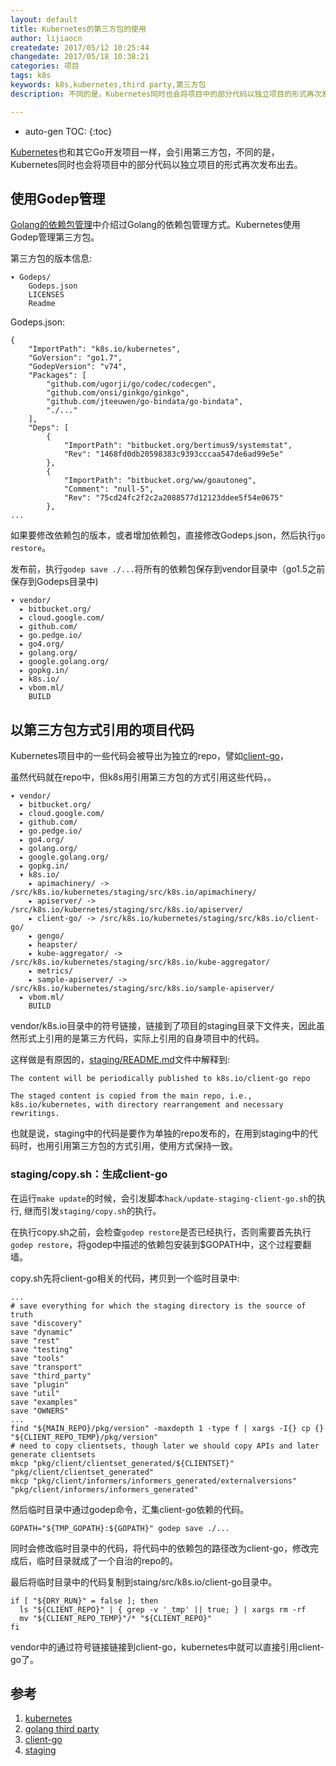 ```yaml
---
layout: default
title: Kubernetes的第三方包的使用
author: lijiaocn
createdate: 2017/05/12 10:25:44
changedate: 2017/05/18 10:38:21
categories: 项目
tags: k8s
keywords: k8s,kubernetes,third party,第三方包
description: 不同的是，Kubernetes同时也会将项目中的部分代码以独立项目的形式再次发布出去。

---
```


* auto-gen TOC:
{:toc}

[Kubernetes][1]也和其它Go开发项目一样，会引用第三方包，不同的是，Kubernetes同时也会将项目中的部分代码以独立项目的形式再次发布出去。

## 使用Godep管理

[Golang的依赖包管理][2]中介绍过Golang的依赖包管理方式。Kubernetes使用Godep管理第三方包。

第三方包的版本信息:

	▾ Godeps/
	    Godeps.json
	    LICENSES
	    Readme

Godeps.json:

	{
		"ImportPath": "k8s.io/kubernetes",
		"GoVersion": "go1.7",
		"GodepVersion": "v74",
		"Packages": [
			"github.com/ugorji/go/codec/codecgen",
			"github.com/onsi/ginkgo/ginkgo",
			"github.com/jteeuwen/go-bindata/go-bindata",
			"./..."
		],
		"Deps": [
			{
				"ImportPath": "bitbucket.org/bertimus9/systemstat",
				"Rev": "1468fd0db20598383c9393cccaa547de6ad99e5e"
			},
			{
				"ImportPath": "bitbucket.org/ww/goautoneg",
				"Comment": "null-5",
				"Rev": "75cd24fc2f2c2a2088577d12123ddee5f54e0675"
			},
	...

如果要修改依赖包的版本，或者增加依赖包，直接修改Godeps.json，然后执行`go restore`。

发布前，执行`godep save ./...`将所有的依赖包保存到vendor目录中（go1.5之前保存到Godeps目录中)

	▾ vendor/
	  ▸ bitbucket.org/
	  ▸ cloud.google.com/
	  ▸ github.com/
	  ▸ go.pedge.io/
	  ▸ go4.org/
	  ▸ golang.org/
	  ▸ google.golang.org/
	  ▸ gopkg.in/
	  ▸ k8s.io/
	  ▸ vbom.ml/
	    BUILD

## 以第三方包方式引用的项目代码

Kubernetes项目中的一些代码会被导出为独立的repo，譬如[client-go][3]，

虽然代码就在repo中，但k8s用引用第三方包的方式引用这些代码，。

	▾ vendor/
	  ▸ bitbucket.org/
	  ▸ cloud.google.com/
	  ▸ github.com/
	  ▸ go.pedge.io/
	  ▸ go4.org/
	  ▸ golang.org/
	  ▸ google.golang.org/
	  ▸ gopkg.in/
	  ▾ k8s.io/
	    ▸ apimachinery/ -> /src/k8s.io/kubernetes/staging/src/k8s.io/apimachinery/
	    ▸ apiserver/ -> /src/k8s.io/kubernetes/staging/src/k8s.io/apiserver/
	    ▸ client-go/ -> /src/k8s.io/kubernetes/staging/src/k8s.io/client-go/
	    ▸ gengo/
	    ▸ heapster/
	    ▸ kube-aggregator/ -> /src/k8s.io/kubernetes/staging/src/k8s.io/kube-aggregator/
	    ▸ metrics/
	    ▸ sample-apiserver/ -> /src/k8s.io/kubernetes/staging/src/k8s.io/sample-apiserver/
	  ▸ vbom.ml/
	    BUILD

vendor/k8s.io目录中的符号链接，链接到了项目的staging目录下文件夹，因此虽然形式上引用的是第三方代码，实际上引用的自身项目中的代码。

这样做是有原因的，[staging/README.md][4]文件中解释到:

	The content will be periodically published to k8s.io/client-go repo
	
	The staged content is copied from the main repo, i.e., k8s.io/kubernetes, with directory rearrangement and necessary rewritings. 

也就是说，staging中的代码是要作为单独的repo发布的，在用到staging中的代码时，也用引用第三方包的方式引用，使用方式保持一致。

### staging/copy.sh：生成client-go

在运行`make update`的时候，会引发脚本`hack/update-staging-client-go.sh`的执行, 继而引发`staging/copy.sh`的执行。

在执行copy.sh之前，会检查`godep restore`是否已经执行，否则需要首先执行`godep restore`，将godep中描述的依赖包安装到$GOPATH中，这个过程要翻墙。

copy.sh先将client-go相关的代码，拷贝到一个临时目录中:

	...
	# save everything for which the staging directory is the source of truth
	save "discovery"
	save "dynamic"
	save "rest"
	save "testing"
	save "tools"
	save "transport"
	save "third_party"
	save "plugin"
	save "util"
	save "examples"
	save "OWNERS"
	...
	find "${MAIN_REPO}/pkg/version" -maxdepth 1 -type f | xargs -I{} cp {} "${CLIENT_REPO_TEMP}/pkg/version"
	# need to copy clientsets, though later we should copy APIs and later generate clientsets
	mkcp "pkg/client/clientset_generated/${CLIENTSET}" "pkg/client/clientset_generated"
	mkcp "pkg/client/informers/informers_generated/externalversions" "pkg/client/informers/informers_generated"

然后临时目录中通过godep命令，汇集client-go依赖的代码。

	GOPATH="${TMP_GOPATH}:${GOPATH}" godep save ./...

同时会修改临时目录中的代码，将代码中的依赖包的路径改为client-go，修改完成后，临时目录就成了一个自治的repo的。

最后将临时目录中的代码复制到staing/src/k8s.io/client-go目录中。

	if [ "${DRY_RUN}" = false ]; then
	  ls "${CLIENT_REPO}" | { grep -v '_tmp' || true; } | xargs rm -rf
	  mv "${CLIENT_REPO_TEMP}"/* "${CLIENT_REPO}"
	fi

vendor中的通过符号链接链接到client-go，kubernetes中就可以直接引用client-go了。

## 参考

1. [kubernetes][1]
2. [golang third party][2]
3. [client-go][3]
4. [staging][4]

[1]: https://github.com/kubernetes/kubernetes "kubernetes" 
[2]: http://www.lijiaocn.com/2016/01/14/Golang-third-party.html "Golang third party"
[3]: https://github.com/kubernetes/client-go "client-go"
[4]: https://github.com/kubernetes/kubernetes/tree/master/staging "staging"
